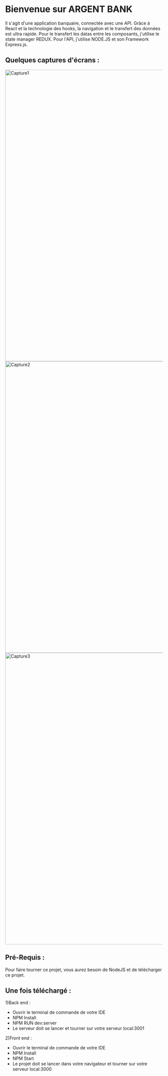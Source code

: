 # Bienvenue sur ARGENT BANK

Il s'agit d'une application banquaire, connectée avec une API.
Grâce à React et la technologie des hooks, la navigation et le transfert des données est ultra rapide.
Pour le transfert les datas entre les composants, j'utilise le state manager REDUX. 
Pour l'API, j'utilise NODE.JS et son Framework Express.js.


## Quelques captures d'écrans : 


<img width="930" alt="Capture1" src="https://user-images.githubusercontent.com/73883090/152120132-89572b32-c1a0-4af4-882c-8a92bfa92b05.PNG">

<img width="930" alt="Capture2" src="https://user-images.githubusercontent.com/73883090/152120188-ff400e9e-dbc0-4660-b49f-eb9f993be1d0.PNG">

<img width="930" alt="Capture3" src="https://user-images.githubusercontent.com/73883090/152120211-632592fc-f542-4bfa-b839-80bce0cdb762.PNG">


## Pré-Requis :
Pour faire tourner ce projet, vous aurez besoin de NodeJS et de télécharger ce projet.


## Une fois téléchargé :

1)Back end : 
- Ouvrir le terminal de commande de votre IDE
- NPM Install 
- NPM RUN dev:server 
- Le serveur doit se lancer et tourner sur votre serveur local:3001

2)Front end : 
- Ouvrir le terminal de commande de votre IDE
- NPM Install 
- NPM Start
- Le projet doit se lancer dans votre navigateur et tourner sur votre serveur local:3000
